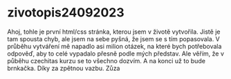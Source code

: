 # zivotopis24092023
Ahoj, 
tohle je první html/css stránka, kterou jsem v životě vytvořila. Jistě je tam spousta chyb, ale jsem na sebe pyšná, že jsem se s tím popasovala.
V průběhu vytváření mě napadlo asi milion otázek, na které bych potřebovala odpověď, aby to celé vypadalo přesně podle mých představ. Ale věřím, že v půběhu czechitas kurzu se to všechno dozvím. A na konci už to bude brnkačka.
Díky za zpětnou vazbu.
Zůza
